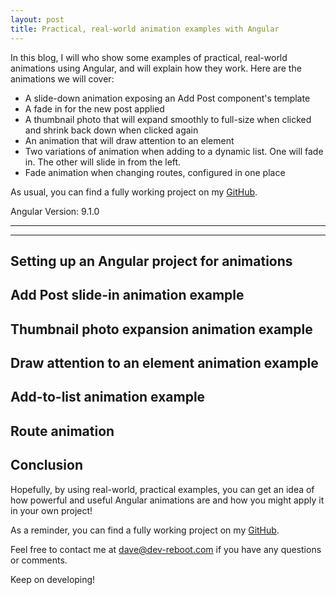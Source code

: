 ```yaml
---
layout: post
title: Practical, real-world animation examples with Angular
---
```


In this blog, I will who show some examples of practical, real-world animations using Angular, and will explain how they work.   Here are the animations we will cover: 
- A slide-down animation exposing an Add Post component's template
- A fade in for the new post applied
- A thumbnail photo that will expand smoothly to full-size when clicked and shrink back down when clicked again
- An animation that will draw attention to an element
- Two variations of animation when adding to a dynamic list.  One will fade in.  The other will slide in from the left. 
- Fade animation when changing routes, configured in one place

As usual, you can find a fully working project on my [GitHub](https://github.com/DaveStaudenmaier/animations).

Angular Version: 9.1.0

----
****

## Setting up an Angular project for animations

## Add Post slide-in animation example

## Thumbnail photo expansion animation example

## Draw attention to an element animation example

## Add-to-list animation example

## Route animation

## Conclusion

Hopefully, by using real-world, practical examples, you can get an idea of how powerful and useful Angular animations are and how you might apply it in your own project!

As a reminder, you can find a fully working project on my [GitHub](https://github.com/DaveStaudenmaier/animations).

Feel free to contact me at [dave@dev-reboot.com](mailto:dave@dev-reboot.com) if you have any questions or comments. 

Keep on developing!


